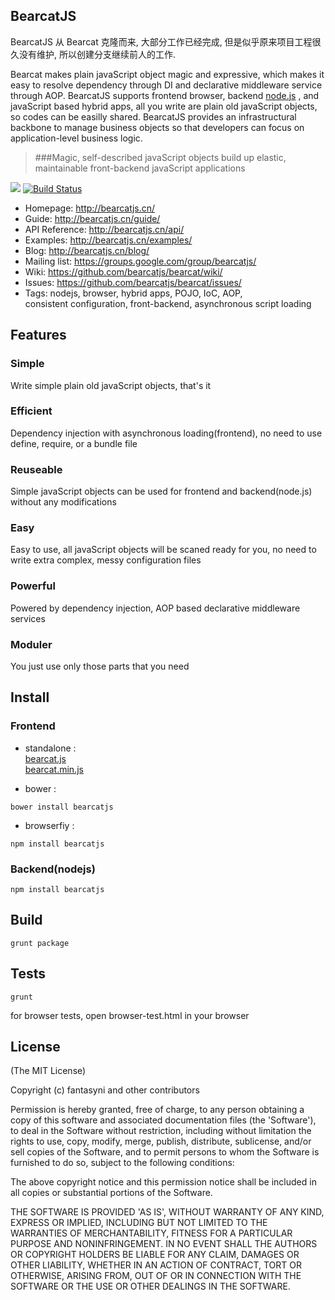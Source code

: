 ## BearcatJS

BearcatJS 从 Bearcat 克隆而来, 大部分工作已经完成, 但是似乎原来项目工程很久没有维护, 所以创建分支继续前人的工作.

Bearcat makes plain javaScript object magic and expressive, which makes it easy to resolve dependency through DI and declarative middleware service through AOP. BearcatJS supports frontend browser, backend [node.js](http://nodejs.org/) , and javaScript based hybrid apps, all you write are plain old javaScript objects, so codes can be easilly shared. BearcatJS provides an infrastructural backbone to manage business objects so that developers can focus on application-level business logic. 

> ###Magic, self-described javaScript objects build up elastic, maintainable front-backend javaScript applications
 
![](http://bearcatjs.github.io/bearcat/images/bearcat-logo.png)
[![Build Status](https://travis-ci.org/bearcatjs/bearcat.svg?branch=master)](https://travis-ci.org/bearcatjs/bearcat)

 * Homepage: <http://bearcatjs.cn/>
 * Guide: <http://bearcatjs.cn/guide/>
 * API Reference: <http://bearcatjs.cn/api/>
 * Examples: <http://bearcatjs.cn/examples/>
 * Blog: <http://bearcatjs.cn/blog/>
 * Mailing list: <https://groups.google.com/group/bearcatjs/>
 * Wiki: <https://github.com/bearcatjs/bearcat/wiki/>
 * Issues: <https://github.com/bearcatjs/bearcat/issues/>
 * Tags: 
 nodejs, browser, hybrid apps, POJO, IoC, AOP,  
 consistent configuration, front-backend, asynchronous script loading

## Features
### Simple   
Write simple plain old javaScript objects, that's it
### Efficient  
Dependency injection with asynchronous loading(frontend), no need to use define, require, or a bundle file
### Reuseable  
Simple javaScript objects can be used for frontend and backend(node.js) without any modifications
### Easy  
Easy to use, all javaScript objects will be scaned ready for you, no need to write extra complex, messy configuration files
### Powerful  
Powered by dependency injection, AOP based declarative middleware services
### Moduler  
You just use only those parts that you need

## Install
### Frontend
* standalone :   
[bearcat.js](https://raw.githubusercontent.com/justinchou/bearcatjs/master/dist/bearcatjs.js)  
[bearcat.min.js](https://raw.githubusercontent.com/justinchou/bearcatjs/master/dist/bearcat.min.js)

* bower : 
```
bower install bearcatjs
```

* browserfiy : 
```
npm install bearcatjs
```

### Backend(nodejs)
```
npm install bearcatjs
```

## Build
```
grunt package
```

## Tests
```
grunt
```

for browser tests, open browser-test.html in your browser

## License

(The MIT License)

Copyright (c) fantasyni and other contributors

Permission is hereby granted, free of charge, to any person obtaining
a copy of this software and associated documentation files (the
'Software'), to deal in the Software without restriction, including
without limitation the rights to use, copy, modify, merge, publish,
distribute, sublicense, and/or sell copies of the Software, and to
permit persons to whom the Software is furnished to do so, subject to
the following conditions:

The above copyright notice and this permission notice shall be
included in all copies or substantial portions of the Software.

THE SOFTWARE IS PROVIDED 'AS IS', WITHOUT WARRANTY OF ANY KIND,
EXPRESS OR IMPLIED, INCLUDING BUT NOT LIMITED TO THE WARRANTIES OF
MERCHANTABILITY, FITNESS FOR A PARTICULAR PURPOSE AND NONINFRINGEMENT.
IN NO EVENT SHALL THE AUTHORS OR COPYRIGHT HOLDERS BE LIABLE FOR ANY
CLAIM, DAMAGES OR OTHER LIABILITY, WHETHER IN AN ACTION OF CONTRACT,
TORT OR OTHERWISE, ARISING FROM, OUT OF OR IN CONNECTION WITH THE
SOFTWARE OR THE USE OR OTHER DEALINGS IN THE SOFTWARE.
